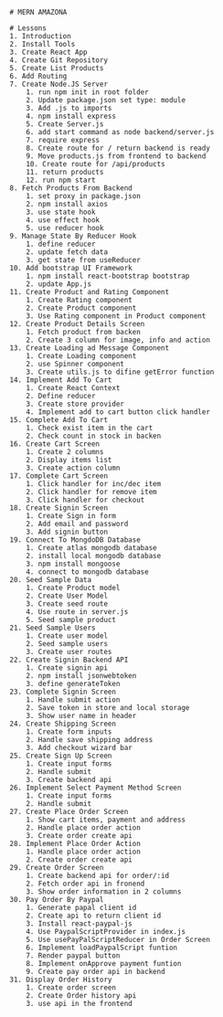     # MERN AMAZONA

    # Lessons
    1. Introduction
    2. Install Tools
    3. Create React App
    4. Create Git Repository
    5. Create List Products
    6. Add Routing
    7. Create Node.JS Server
        1. run npm init in root folder
        2. Update package.json set type: module
        3. Add .js to imports
        4. npm install express
        5. Create Server.js
        6. add start command as node backend/server.js
        7. require express
        8. Create route for / return backend is ready
        9. Move products.js from frontend to backend
        10. Create route for /api/products
        11. return products
        12. run npm start
    8. Fetch Products From Backend
        1. set proxy in package.json
        2. npm install axios
        3. use state hook
        4. use effect hook
        5. use reducer hook
    9. Manage State By Reducer Hook
        1. define reducer
        2. update fetch data
        3. get state from useReducer
    10. Add bootstrap UI Framework
        1. npm install react-bootstrap bootstrap
        2. update App.js
    11. Create Product and Rating Component
        1. Create Rating component
        2. Create Product component
        3. Use Rating component in Product component
    12. Create Product Details Screen
        1. Fetch product from backen
        2. Create 3 column for image, info and action
    13. Create Loading ad Message Component
        1. Create Loading component
        2. use Spinner component
        3. Create utils.js to difine getError function
    14. Implement Add To Cart
        1. Create React Context
        2. Define reducer
        3. Create store provider
        4. Implement add to cart button click handler
    15. Complete Add To Cart
        1. Check exist item in the cart
        2. Check count in stock in backen
    16. Create Cart Screen
        1. Create 2 columns
        2. Display items list
        3. Create action column
    17. Complete Cart Screen
        1. Click handler for inc/dec item
        2. Click handler for remove item
        3. Click handler for checkout
    18. Create Signin Screen
        1. Create Sign in form
        2. Add email and password
        3. Add signin button
    19. Connect To MongdoDB Database
        1. Create atlas mongodb database
        2. install local mongodb database
        3. npm install mongoose
        4. connect to mongodb database
    20. Seed Sample Data
        1. Create Product model
        2. Create User Model
        3. Create seed route
        4. Use route in server.js
        5. Seed sample product
    21. Seed Sample Users
        1. Create user model
        2. Seed sample users
        3. Create user routes
    22. Create Signin Backend API
        1. Create signin api
        2. npm install jsonwebtoken
        3. define generateToken
    23. Complete Signin Screen
        1. Handle submit action
        2. Save token in store and local storage
        3. Show user name in header
    24. Create Shipping Screen
        1. Create form inputs
        2. Handle save shipping address
        3. Add checkout wizard bar
    25. Create Sign Up Screen
        1. Create input forms
        2. Handle submit
        3. Create backend api
    26. Implement Select Payment Method Screen
        1. Create input forms
        2. Handle submit
    27. Create Place Order Screen
        1. Show cart items, payment and address
        2. Handle place order action
        3. Create order create api
    28. Implement Place Order Action
        1. Handle place order action
        2. Create order create api
    29. Create Order Screen
        1. Create backend api for order/:id
        2. Fetch order api in fronend
        3. Show order information in 2 columns
    30. Pay Order By Paypal
        1. Generate papal client id
        2. Create api to return client id
        3. Install react-paypal-js
        4. Use PaypalScriptProvider in index.js
        5. Use usePayPalScriptReducer in Order Screen
        6. Implement loadPaypalScript funtion
        7. Render paypal button
        8. Implement onApprove payment funtion
        9. Create pay order api in backend
    31. Display Order History
        1. Create order screen
        2. Create Order history api
        3. use api in the frontend
